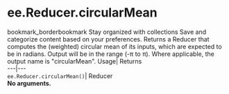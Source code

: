  
#  ee.Reducer.circularMean 
bookmark_borderbookmark Stay organized with collections  Save and categorize content based on your preferences.
Returns a Reducer that computes the (weighted) circular mean of its inputs, which are expected to be in radians. Output will be in the range (-π to π). Where applicable, the output name is "circularMean". 
Usage| Returns  
---|---  
`ee.Reducer.circularMean()`| Reducer  
**No arguments.**
